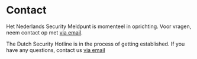# Contact

Het Nederlands Security Meldpunt is momenteel in oprichting. Voor vragen, neem contact op met [via email](mailto:meldpunt@divd.nl).

The Dutch Security Hotline is in the process of getting established. If you have any questions, contact us [via email](mailto:meldpunt@divd.nl)